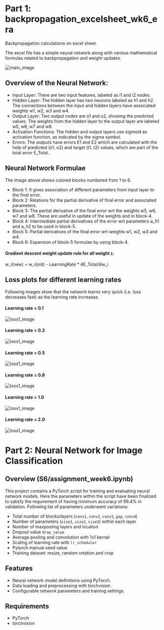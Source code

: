 # Part 1: backpropagation_excelsheet_wk6_era
Backpropagation calculations on excel sheet. 

The excel file has a simple neural network along with various mathematical formulas related to backpropagation and weight updates.

![main_image](images/network_formulae.png "main screenshot")

## Overview of the Neural Network:

- Input Layer: There are two input features, labeled as i1 and i2 nodes.
- Hidden Layer: The hidden layer has two neurons labeled as h1 and h2. The connections between the input and hidden layers have associated weights w1, w2, w3 and w4.
- Output Layer: Two output nodes are o1 and o2, showing the predicted values. The weights from the hidden layer to the output layer are labeled w5, w6, w7 and w8.
- Activation Functions: The hidden and output layers use sigmoid as activation function, as indicated by the sigma symbol.
- Errors: The outputs have errors E1 and E2 which are calculated with the help of predicted (o1, o2) and target (t1, t2) values, which are part of the total error E_Total.

## Neural Network Formulae
The image above shows colored blocks numbered from 1 to 6. 
- Block 1: It gives association of different parameters from input layer to the final error.
- Block 2: Relations for the partial derivative of final error and associated parameters. 
- Block 3: The partial derivative of the final error wrt the weights w5, w6, w7 and w8. These are useful in update of the weights and in block-4.
- Block 4: Intermediate partial derivatives of the error wrt parameters a_h1 and a_h2 to be used in block-5.
- Block 5: Partial derivatives of the final error wrt weights w1, w2, w3 and w4.
- Block 6: Expansion of block-5 formulae by using block-4.

#### Gradient descent weight update rule for all weight `i`:

w_i(new) = w_i(old) - LearningRate * ∂E_Total/∂w_i

## Loss plots for different learning rates
Following images show that the network learns very quick (i.e. loss decreases fast) as the learning rate increases.

#### Learning rate = 0.1 
![loss1_image](images/loss_with_rate_0.1.png "loss1 screenshot")


#### Learning rate = 0.2
![loss1_image](images/loss_with_rate_0.2.png "loss1 screenshot")

#### Learning rate = 0.5
![loss1_image](images/loss_with_rate_0.5.png "loss1 screenshot")

#### Learning rate = 0.8
![loss1_image](images/loss_with_rate_0.8.png "loss1 screenshot")

#### Learning rate = 1.0
![loss1_image](images/loss_with_rate_1.0.png "loss1 screenshot")

#### Learning rate = 2.0
![loss1_image](images/loss_with_rate_2.0.png "loss1 screenshot")


# Part 2: Neural Network for Image Classification

## Overview (S6/assignment_week6.ipynb)

This project contains a PyTorch script for training and evaluating neural network models. Here the parameters within the script have been finalized to satisfy the requirement of having minimum accuracy of 99.4% in validation. Following list of parameters underwent variations:
- Total number of blocks/layers (`conv1`, `conv2`, `conv3`, `gap`, `conv4`)
- Number of parameters (`size1`, `size2`, `size3`) within each layer
- Number of maxpooling layers and location
- Dropout value `drop_value`
- Average pooling and convolution with 1x1 kernel
- Scaling of learning rate with `lr_scheduler`
- Pytorch manual seed value
- Training dataset: resize, random rotation and crop

## Features

- Neural network model definitions using PyTorch.
- Data loading and preprocessing with torchvision.
- Configurable network parameters and training settings.

## Requirements

- PyTorch
- torchvision


